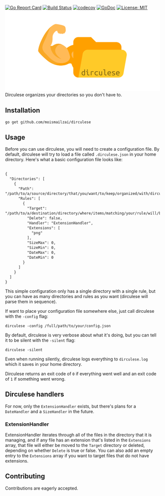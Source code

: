 [![Go Report Card](https://goreportcard.com/badge/github.com/moismailzai/dirculese)](https://goreportcard.com/report/github.com/moismailzai/dirculese) [![Build Status](https://travis-ci.org/moismailzai/dirculese.svg?branch=master)](https://travis-ci.org/moismailzai/dirculese) [![codecov](https://codecov.io/gh/moismailzai/dirculese/branch/master/graph/badge.svg)](https://codecov.io/gh/moismailzai/dirculese) [![GoDoc](https://godoc.org/github.com/moismailzai/dirculese?status.svg)](https://godoc.org/github.com/moismailzai/dirculese) [![License: MIT](https://img.shields.io/badge/License-MIT-yellow.svg)](https://opensource.org/licenses/MIT)
![Dirculese logo which depicts a standard folder icon with a muscular arm attached on the left ](dirculese.png "hero of song and story")
Dirculese organizes your directories so you don't have to.

## Installation

```
go get github.com/moismailzai/dirculese
```

## Usage
Before you can use dirculese, you will need to create a configuration file. By default, dirculese will try to load a file called ```.dirculese.json``` in your home directory. Here's what a basic configuration file looks like:

```

{
  "Directories": [
    {
      "Path": "/path/to/a/source/directory/that/you/want/to/keep/organized/with/dirculese/rules",
      "Rules": [
        {
          "Target": "/path/to/a/destination/directory/where/items/matching/your/rule/will/be/moved",
          "Delete": false,
          "Handler": "ExtensionHandler",
          "Extensions": [
            "png"
          ],
          "SizeMax": 0,
          "SizeMin": 0,
          "DateMax": 0,
          "DateMin": 0
        }
      ]
    }
  ]
}
```
This simple configuration only has a single directory with a single rule, but you can have as many directories and rules as you want (dirculese will parse them in sequence).

If want to place your configuration file somewhere else, just call dirculese with the ```-config``` flag:

```
dirculese -config /full/path/to/your/config.json
```

By default, dirculese is very verbose about what it's doing, but you can tell it to be silent with the ```-silent``` flag:

```
dirculese -silent
```

Even when running silently, dirculese logs everything to ```dirculese.log``` which it saves in your home directory.

Dirculese returns an exit code of ```0``` if everything went well and an exit code of ```1``` if something went wrong.

## Dirculese handlers
For now, only the ```ExtensionHandler``` exists, but there's plans for a ```DateHandler``` and a ```SizeHandler``` in the future.

### ExtensionHandler
ExtensionHandler iterates through all of the files in the directory that it is managing, and if any file has an extension that's listed in the ```Extensions``` array, that file will either be moved to the ```Target``` directory or deleted, depending on whether ```Delete``` is true or false. You can also add an empty entry to the ```Extensions``` array if you want to target files that do not have extensions.

## Contributing
Contributions are eagerly accepted.